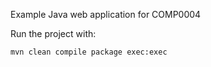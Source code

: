 Example Java web application for COMP0004

Run the project with:
```Language
mvn clean compile package exec:exec
```


